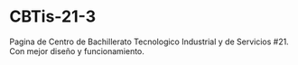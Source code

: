 # CBTis-21-3
Pagina de Centro de Bachillerato Tecnologico Industrial y de Servicios #21. Con mejor diseño y funcionamiento. 
